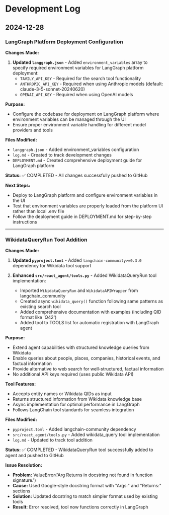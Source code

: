 # Development Log

## 2024-12-28

### LangGraph Platform Deployment Configuration

**Changes Made:**

1. **Updated `langgraph.json`** - Added `environment_variables` array to specify required environment variables for LangGraph platform deployment:
   - `TAVILY_API_KEY` - Required for the search tool functionality
   - `ANTHROPIC_API_KEY` - Required when using Anthropic models (default: claude-3-5-sonnet-20240620)
   - `OPENAI_API_KEY` - Required when using OpenAI models

**Purpose:**

- Configure the codebase for deployment on LangGraph platform where environment variables can be managed through the UI
- Ensure proper environment variable handling for different model providers and tools

**Files Modified:**

- `langgraph.json` - Added environment_variables configuration
- `log.md` - Created to track development changes
- `DEPLOYMENT.md` - Created comprehensive deployment guide for LangGraph platform

**Status:** ✅ COMPLETED - All changes successfully pushed to GitHub

**Next Steps:**

- Deploy to LangGraph platform and configure environment variables in the UI
- Test that environment variables are properly loaded from the platform UI rather than local .env file
- Follow the deployment guide in DEPLOYMENT.md for step-by-step instructions

---

### WikidataQueryRun Tool Addition

**Changes Made:**

1. **Updated `pyproject.toml`** - Added `langchain-community>=0.3.0` dependency for Wikidata tool support

2. **Enhanced `src/react_agent/tools.py`** - Added WikidataQueryRun tool implementation:
   - Imported `WikidataQueryRun` and `WikidataAPIWrapper` from langchain_community
   - Created async `wikidata_query()` function following same patterns as existing search tool
   - Added comprehensive documentation with examples (including QID format like 'Q42')
   - Added tool to TOOLS list for automatic registration with LangGraph agent

**Purpose:**

- Extend agent capabilities with structured knowledge queries from Wikidata
- Enable queries about people, places, companies, historical events, and factual information
- Provide alternative to web search for well-structured, factual information
- No additional API keys required (uses public Wikidata API)

**Tool Features:**

- Accepts entity names or Wikidata QIDs as input
- Returns structured information from Wikidata knowledge base
- Async implementation for optimal performance in LangGraph
- Follows LangChain tool standards for seamless integration

**Files Modified:**

- `pyproject.toml` - Added langchain-community dependency
- `src/react_agent/tools.py` - Added wikidata_query tool implementation
- `log.md` - Updated to track tool addition

**Status:** ✅ COMPLETED - WikidataQueryRun tool successfully added to agent and pushed to GitHub

**Issue Resolution:**

- **Problem:** ValueError('Arg Returns in docstring not found in function signature.')
- **Cause:** Used Google-style docstring format with "Args:" and "Returns:" sections
- **Solution:** Updated docstring to match simpler format used by existing tools
- **Result:** Error resolved, tool now functions correctly in LangGraph
